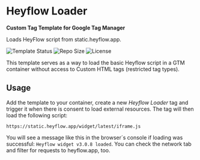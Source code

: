 # Heyflow Loader

**Custom Tag Template for Google Tag Manager**

Loads HeyFlow script from static.heyflow.app.   

![Template Status](https://img.shields.io/badge/Community%20Template%20Gallery%20Status-submitted-orange) ![Repo Size](https://img.shields.io/github/repo-size/mbaersch/heyflow-loader-tag) ![License](https://img.shields.io/github/license/mbaersch/heyflow-loader-tag)

This template serves as a way to load the basic Heyflow script in a GTM container without access to Custom HTML tags (restricted tag types).  

## Usage 
Add the template to your container, create a new *Heyflow Loader* tag and trigger it when there is consent to load external resources. The tag will then load the following script: 

```
https://static.heyflow.app/widget/latest/iframe.js
```

You will see a message like this in the browser´s console if loading was successful: `Heyflow widget v3.0.8 loaded`. You can check the network tab and filter for requests to heyflow.app, too. 